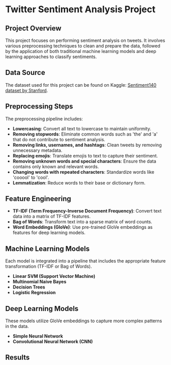 # Twitter Sentiment Analysis Project

## Project Overview
This project focuses on performing sentiment analysis on tweets. It involves various preprocessing techniques to clean and prepare the data, followed by the application of both traditional machine learning models and deep learning approaches to classify sentiments.

## Data Source
The dataset used for this project can be found on Kaggle: [Sentiment140 dataset by Stanford](https://www.kaggle.com/datasets/kazanova/sentiment140).

## Preprocessing Steps
The preprocessing pipeline includes:
- **Lowercasing**: Convert all text to lowercase to maintain uniformity.
- **Removing stopwords**: Eliminate common words such as 'the' and 'a' that do not contribute to sentiment analysis.
- **Removing links, usernames, and hashtags**: Clean tweets by removing unnecessary metadata.
- **Replacing emojis**: Translate emojis to text to capture their sentiment.
- **Removing unknown words and special characters**: Ensure the data contains only known and relevant words.
- **Changing words with repeated characters**: Standardize words like 'cooool' to 'cool'.
- **Lemmatization**: Reduce words to their base or dictionary form.

## Feature Engineering
- **TF-IDF (Term Frequency-Inverse Document Frequency)**: Convert text data into a matrix of TF-IDF features.
- **Bag of Words**: Transform text into a sparse matrix of word counts.
- **Word Embeddings (GloVe)**: Use pre-trained GloVe embeddings as features for deep learning models.

## Machine Learning Models
Each model is integrated into a pipeline that includes the appropriate feature transformation (TF-IDF or Bag of Words).
- **Linear SVM (Support Vector Machine)**
- **Multinomial Naive Bayes**
- **Decision Trees**
- **Logistic Regression**

## Deep Learning Models
These models utilize GloVe embeddings to capture more complex patterns in the data.
- **Simple Neural Network**
- **Convolutional Neural Network (CNN)**


## Results
